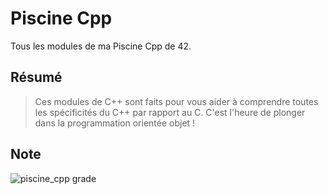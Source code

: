 # Piscine Cpp
Tous les modules de ma Piscine Cpp de 42.

## Résumé
> Ces modules de C++ sont faits pour vous aider à comprendre toutes les spécificités du C++ par rapport au C. C'est l'heure de plonger dans la programmation orientée objet !

## Note
![piscine_cpp grade](https://badge42.vercel.app/api/v2/cl1kx405i014409ju8dq834q5/project/2450439)
